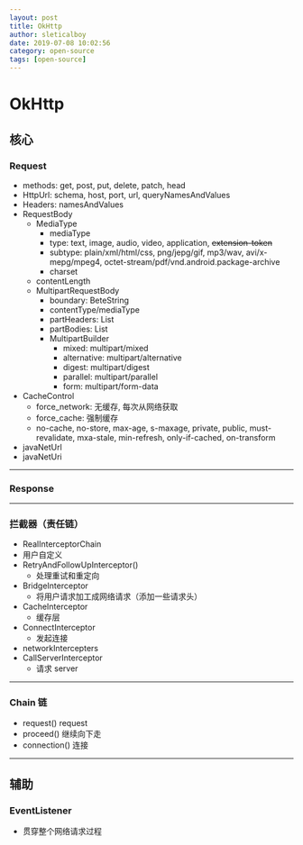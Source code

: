 ```yaml
---
layout: post
title: OkHttp
author: sleticalboy
date: 2019-07-08 10:02:56
category: open-source
tags: [open-source]
---
```


# OkHttp

## 核心

### Request
* methods: get, post, put, delete, patch, head 
* HttpUrl: schema, host, port, url, queryNamesAndValues
* Headers: namesAndValues
* RequestBody
    - MediaType
        + mediaType
        + type: text, image, audio, video, application, <del>extension-token</del>
        + subtype: plain/xml/html/css, png/jepg/gif, mp3/wav, avi/x-mepg/mpeg4, octet-stream/pdf/vnd.android.package-archive
        + charset
    - contentLength
    - MultipartRequestBody
        + boundary: BeteString
        + contentType/mediaType
        + partHeaders: List<Headers>
        + partBodies: List<RequestBody>
        + MultipartBuilder
            - mixed: multipart/mixed
            - alternative: multipart/alternative
            - digest: multipart/digest
            - parallel: multipart/parallel
            - form: multipart/form-data
* CacheControl
    - force_network: 无缓存, 每次从网络获取
    - force_cache: 强制缓存
    - no-cache, no-store, max-age, s-maxage, private, public, must-revalidate, mxa-stale, min-refresh, only-if-cached, on-transform
* javaNetUrl
* javaNetUri
---

### Response 
---

### 拦截器（责任链）
- RealInterceptorChain 
- 用户自定义
- RetryAndFollowUpInterceptor()
  - 处理重试和重定向
- BridgeInterceptor
  - 将用户请求加工成网络请求（添加一些请求头）
- CacheInterceptor
  - 缓存层
- ConnectInterceptor
  - 发起连接
- networkIntercepters
- CallServerInterceptor
  - 请求 server

---
### Chain 链
* request() request
* proceed() 继续向下走
* connection() 连接 
---

## 辅助

### EventListener
- 贯穿整个网络请求过程
